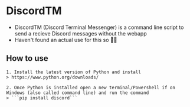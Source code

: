 # DiscordTM
  
  * DiscordTM (Discord Terminal Messenger) is a command line script to send a recieve Discord messages without the webapp
  * Haven't found an actual use for this so 🤷‍♂️


  ## How to use

    1. Install the latest version of Python and install
    > https://www.python.org/downloads/
    
    2. Once Python is installed open a new terminal/Powershell if on Windows (also called command line) and run the command
    > ```pip install discord```
